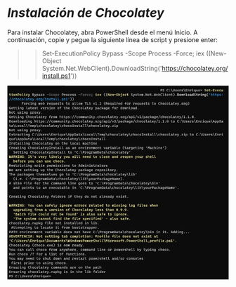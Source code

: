 # ***Instalación de Chocolatey***
Para instalar Chocolatey, abra PowerShell desde el menú Inicio. A continuación, copie y pegue la siguiente línea de script y presione enter:

>> Set-ExecutionPolicy Bypass -Scope Process -Force;
iex ((New-Object System.Net.WebClient).DownloadString('https://chocolatey.org/install.ps1'))

![Instalar](https://github.com/kikelopser/tarea-chocolatey/blob/main/Imagenes/instalar1.png)
